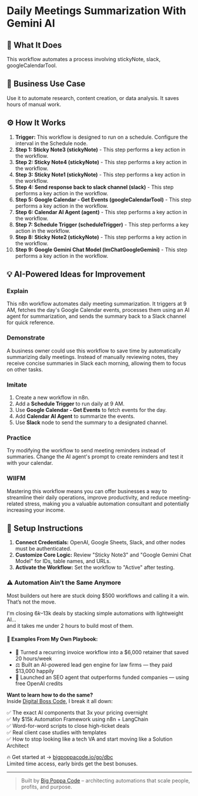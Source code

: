 # Daily Meetings Summarization With Gemini AI

## 🚀 What It Does
This workflow automates a process involving stickyNote, slack, googleCalendarTool.

## 💼 Business Use Case
Use it to automate research, content creation, or data analysis. It saves hours of manual work.

## ⚙️ How It Works
1.  **Trigger:** This workflow is designed to run on a schedule. Configure the interval in the Schedule node.
2. **Step 1: Sticky Note3 (stickyNote)** - This step performs a key action in the workflow.
3. **Step 2: Sticky Note4 (stickyNote)** - This step performs a key action in the workflow.
4. **Step 3: Sticky Note1 (stickyNote)** - This step performs a key action in the workflow.
5. **Step 4: Send response back to slack channel (slack)** - This step performs a key action in the workflow.
6. **Step 5: Google Calendar - Get Events (googleCalendarTool)** - This step performs a key action in the workflow.
7. **Step 6: Calendar AI Agent (agent)** - This step performs a key action in the workflow.
8. **Step 7: Schedule Trigger (scheduleTrigger)** - This step performs a key action in the workflow.
9. **Step 8: Sticky Note2 (stickyNote)** - This step performs a key action in the workflow.
10. **Step 9: Google Gemini Chat Model (lmChatGoogleGemini)** - This step performs a key action in the workflow.

## 💡 AI-Powered Ideas for Improvement
### Explain
This n8n workflow automates daily meeting summarization. It triggers at 9 AM, fetches the day's Google Calendar events, processes them using an AI agent for summarization, and sends the summary back to a Slack channel for quick reference.

### Demonstrate
A business owner could use this workflow to save time by automatically summarizing daily meetings. Instead of manually reviewing notes, they receive concise summaries in Slack each morning, allowing them to focus on other tasks.

### Imitate
1. Create a new workflow in n8n.
2. Add a **Schedule Trigger** to run daily at 9 AM.
3. Use **Google Calendar - Get Events** to fetch events for the day.
4. Add **Calendar AI Agent** to summarize the events.
5. Use **Slack** node to send the summary to a designated channel.

### Practice
Try modifying the workflow to send meeting reminders instead of summaries. Change the AI agent's prompt to create reminders and test it with your calendar.

### WIIFM
Mastering this workflow means you can offer businesses a way to streamline their daily operations, improve productivity, and reduce meeting-related stress, making you a valuable automation consultant and potentially increasing your income.

## 🔧 Setup Instructions
1. **Connect Credentials:** OpenAI, Google Sheets, Slack, and other nodes must be authenticated.
2. **Customize Core Logic:** Review "Sticky Note3" and "Google Gemini Chat Model" for IDs, table names, and URLs.
3. **Activate the Workflow:** Set the workflow to "Active" after testing.

### ⚠️ Automation Ain’t the Same Anymore

Most builders out here are stuck doing $500 workflows and calling it a win.  
That’s not the move.  

I'm closing $6k–$13k deals by stacking simple automations with lightweight AI...  
and it takes me under 2 hours to build most of them.

#### 🧠 Examples From My Own Playbook:
- 🔁 Turned a recurring invoice workflow into a $6,000 retainer that saved 20 hours/week  
- ⚖️ Built an AI-powered lead gen engine for law firms — they paid $13,000 happily  
- 🚀 Launched an SEO agent that outperforms funded companies — using free OpenAI credits  

**Want to learn how to do the same?**  
Inside [Digital Boss Code](https://bigpoppacode.io/go/dbc), I break it all down:

✅ The exact AI components that 3x your pricing overnight  
✅ My $15k Automation Framework using n8n + LangChain  
✅ Word-for-word scripts to close high-ticket deals  
✅ Real client case studies with templates  
✅ How to stop looking like a tech VA and start moving like a Solution Architect  

🔥 Get started at → [bigpoppacode.io/go/dbc](https://bigpoppacode.io/go/dbc)  
Limited time access, early birds get the best bonuses.

---
> Built by [Big Poppa Code](https://bigpoppacode.io) – architecting automations that scale people, profits, and purpose.
